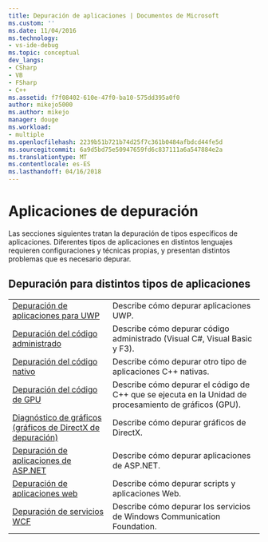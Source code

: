 ```yaml
---
title: Depuración de aplicaciones | Documentos de Microsoft
ms.custom: ''
ms.date: 11/04/2016
ms.technology:
- vs-ide-debug
ms.topic: conceptual
dev_langs:
- CSharp
- VB
- FSharp
- C++
ms.assetid: f7f08402-610e-47f0-ba10-575dd395a0f0
author: mikejo5000
ms.author: mikejo
manager: douge
ms.workload:
- multiple
ms.openlocfilehash: 2239b51b721b74d25f7c361b0484afbdcd44fe5d
ms.sourcegitcommit: 6a9d5bd75e50947659fd6c837111a6a547884e2a
ms.translationtype: MT
ms.contentlocale: es-ES
ms.lasthandoff: 04/16/2018
---
```

# <a name="debugging-applications"></a>Aplicaciones de depuración
Las secciones siguientes tratan la depuración de tipos específicos de aplicaciones. Diferentes tipos de aplicaciones en distintos lenguajes requieren configuraciones y técnicas propias, y presentan distintos problemas que es necesario depurar.  
  
## <a name="debugging-for-different-types-of-applications"></a>Depuración para distintos tipos de aplicaciones  
  
|||  
|-|-|  
|[Depuración de aplicaciones para UWP](../debugger/debugging-windows-store-and-windows-universal-apps.md)|Describe cómo depurar aplicaciones UWP.|  
|[Depuración del código administrado](../debugger/debugging-managed-code.md)|Describe cómo depurar código administrado (Visual C#, Visual Basic y F3).|  
|[Depuración del código nativo](../debugger/debugging-native-code.md)|Describe cómo depurar otro tipo de aplicaciones C++ nativas.|  
|[Depuración del código de GPU](../debugger/debugging-gpu-code.md)|Describe cómo depurar el código de C++ que se ejecuta en la Unidad de procesamiento de gráficos (GPU).|  
|[Diagnóstico de gráficos (gráficos de DirectX de depuración)](../debugger/visual-studio-graphics-diagnostics.md)|Describe cómo depurar gráficos de DirectX.|  
|[Depuración de aplicaciones de ASP.NET](../debugger/how-to-enable-debugging-for-aspnet-applications.md)|Describe cómo depurar aplicaciones de ASP.NET.| 
|[Depuración de aplicaciones web](../debugger/debugging-web-applications.md)|Describe cómo depurar scripts y aplicaciones Web.|  
|[Depuración de servicios WCF](../debugger/debugging-wcf-services.md)|Describe cómo depurar los servicios de Windows Communication Foundation.|